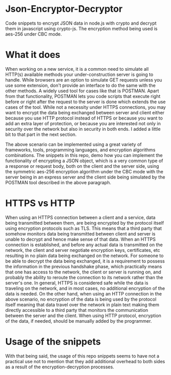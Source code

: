 # Json-Encryptor-Decryptor
Code snippets to encrypt JSON data in node.js with crypto and decrypt them in javascript using crypto-js. The encryption method being used is aes-256 under CBC mode. 

# What it does
When working on a new service, it is a common need to simulate all HTTP(s) available methods your under-construction server is going to handle. While browsers are an option to simulate GET requests unless you use some extension, don't provide an interface to do the same with the other methods. A widely used tool for cases like that is POSTMAN. Apart from that functionality, POSTMAN lets you code scripts that execute right before or right after the request to the server is done which extends the use cases of the tool. 
While not a necessity under HTTPS connections, you may want to encrypt the data being exchanged between server and client either because you use HTTP protocol instead of HTTPS or because you want to add an extra layer of protection, or because you are interested not only in security over the network but also in security in both ends. I added a little bit to that part in the next section. 







The above scenario can be implemented using a great variety of frameworks, tools, programming languages, and encryption algorithms combinations. The snippets in this repo, demo how you can implement the functionality of encrypting a JSON object, which is a very common type of a response or request body, both on the client and the server side, using the symmetric aes-256 encryption algorithm under the CBC mode with the server being in an express server and the client side being simulated by the POSTMAN tool described in the above paragraph.     





# HTTPS vs HTTP
When using an HTTPS connection between a client and a service, data being transmitted between them, are being encrypted by the protocol itself using encryption protocols such as TLS. This means that a third party that somehow monitors data being transmitted between client and server is unable to decrypt and hence make sense of that data. When an HTTPS connection is established, and before any actual data is transmitted on the network, the client and server negotiate encryption keys, certificates, etc resulting in no plain data being exchanged on the network. For someone to be able to decrypt the data being exchanged, it is a requirement to possess the information in the previous handshake phase, which practically means that one has access to the network, the client or server is running on, and probably the ability to reroute the connection to its network rather than the server's one. In general, HTTPS is considered safe while the data is traveling on the network, and in most cases, no additional encryption of the data is needed. 
On the other hand, when using an HTTP connection in the above scenario, no encryption of the data is being used by the protocol itself meaning that data travel over the network in plain text making them directly accessible to a third party that monitors the communication between the server and the client. When using HTTP protocol, encryption of the data, if needed, should be manually added by the programmer.

# Usage of the snippets 
With that being said, the usage of this repo snippets seems to have not a practical use not to mention that they add additional overhead to both sides as a result of the encryption-decryption processes.     


